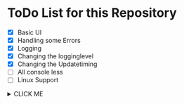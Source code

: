 # ToDo List for this Repository

- [x] Basic UI
- [x] Handling some Errors
- [x] Logging
- [x] Changing the logginglevel
- [x] Changing the Updatetiming
- [ ] All console less
- [ ] Linux Support
<details><summary>CLICK ME</summary>
  - [ ] Start Arguments?? something like ``` --language=en ```
<details>
